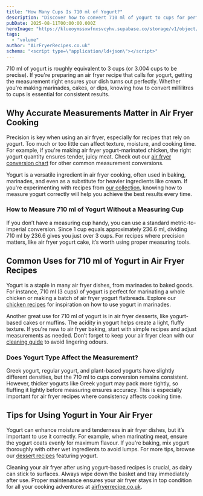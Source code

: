 ```yaml
---
title: "How Many Cups Is 710 ml of Yogurt?"
description: "Discover how to convert 710 ml of yogurt to cups for perfect air fryer recipes. Get accurate measurements for baking and cooking every time!"
pubDate: 2025-08-11T00:00:00.000Z
heroImage: "https://klueoymssxwfnxsvcyhv.supabase.co/storage/v1/object/public/md/how-many-cups-is-710-ml-of-yogurt-07c12541.webp"
tags:
  - "volume"
author: "AirFryerRecipes.co.uk"
schema: "<script type=\"application/ld+json\"></script>"
---
```


<p>710 ml of yogurt is roughly equivalent to 3 cups (or 3.004 cups to be precise). If you're preparing an air fryer recipe that calls for yogurt, getting the measurement right ensures your dish turns out perfectly. Whether you're making marinades, cakes, or dips, knowing how to convert millilitres to cups is essential for consistent results.</p>  

<h2>Why Accurate Measurements Matter in Air Fryer Cooking</h2>  
<p>Precision is key when using an air fryer, especially for recipes that rely on yogurt. Too much or too little can affect texture, moisture, and cooking time. For example, if you're making air fryer yogurt-marinated chicken, the right yogurt quantity ensures tender, juicy meat. Check out our <a href=https://www.airfryerrecipe.co.uk/air-fryer-conversion-chart>air fryer conversion chart</a> for other common measurement conversions.</p>  

<p>Yogurt is a versatile ingredient in air fryer cooking, often used in baking, marinades, and even as a substitute for heavier ingredients like cream. If you're experimenting with recipes from <a href=https://www.airfryerrecipe.co.uk/recipes>our collection</a>, knowing how to measure yogurt correctly will help you achieve the best results every time.</p>  

<h3>How to Measure 710 ml of Yogurt Without a Measuring Cup</h3>  
<p>If you don’t have a measuring cup handy, you can use a standard metric-to-imperial conversion. Since 1 cup equals approximately 236.6 ml, dividing 710 ml by 236.6 gives you just over 3 cups. For recipes where precision matters, like air fryer yogurt cake, it’s worth using proper measuring tools.</p>  

<h2>Common Uses for 710 ml of Yogurt in Air Fryer Recipes</h2>  
<p>Yogurt is a staple in many air fryer dishes, from marinades to baked goods. For instance, 710 ml (3 cups) of yogurt is perfect for marinating a whole chicken or making a batch of air fryer yogurt flatbreads. Explore our <a href=https://www.airfryerrecipe.co.uk/recipe-category/chicken>chicken recipes</a> for inspiration on how to use yogurt in marinades.</p>  

<p>Another great use for 710 ml of yogurt is in air fryer desserts, like yogurt-based cakes or muffins. The acidity in yogurt helps create a light, fluffy texture. If you're new to air fryer baking, start with simple recipes and adjust measurements as needed. Don’t forget to keep your air fryer clean with our <a href=https://www.airfryerrecipe.co.uk/air-fryer-cleaner>cleaning guide</a> to avoid lingering odours.</p>  

<h3>Does Yogurt Type Affect the Measurement?</h3>  
<p>Greek yogurt, regular yogurt, and plant-based yogurts have slightly different densities, but the 710 ml to cups conversion remains consistent. However, thicker yogurts like Greek yogurt may pack more tightly, so fluffing it lightly before measuring ensures accuracy. This is especially important for air fryer recipes where consistency affects cooking time.</p>  

<h2>Tips for Using Yogurt in Your Air Fryer</h2>  
<p>Yogurt can enhance moisture and tenderness in air fryer dishes, but it’s important to use it correctly. For example, when marinating meat, ensure the yogurt coats evenly for maximum flavour. If you're baking, mix yogurt thoroughly with other wet ingredients to avoid lumps. For more tips, browse our <a href=https://www.airfryerrecipe.co.uk/recipe-category/dessert>dessert recipes</a> featuring yogurt.</p>  

<p>Cleaning your air fryer after using yogurt-based recipes is crucial, as dairy can stick to surfaces. Always wipe down the basket and tray immediately after use. Proper maintenance ensures your air fryer stays in top condition for all your cooking adventures at <a href=https://www.airfryerrecipe.co.uk/>airfryerrecipe.co.uk</a>.</p>